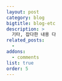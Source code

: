 ```yaml
---
layout: post
category: blog
bigtitle: blog-etc
description: >
  기타, 잡다한 내용 다
related_posts:
  -
addons:
  - comments
list: true
order: 5
---
```

